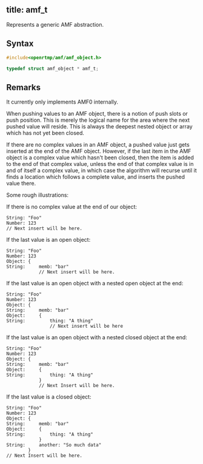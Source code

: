 title: amf_t
--------------------------

Represents a generic AMF abstraction. 

## Syntax ##

```c
#include<openrtmp/amf/amf_object.h>

typedef struct amf_object * amf_t;
```

## Remarks ##
It currently only implements AMF0 internally.

When pushing values to an AMF object, there is a notion of push slots or push position. This is merely the logical name for the area where the next pushed value will reside. This is always the deepest nested object or array which has not yet been closed.

If there are no complex values in an AMF object, a pushed value just gets inserted at the end of the AMF object. However, if the last item in the AMF object is a complex value which hasn't been closed, then the item is added to the end of that complex value, unless the end of that complex value is in and of itself a complex value, in which case the algorithm will recurse until it finds a location which follows a complete value, and inserts the pushed value there.

Some rough illustrations:

If there is no complex value at the end of our object:

```
String: "Foo"
Number: 123
// Next insert will be here.
```

If the last value is an open object:

```
String: "Foo"
Number: 123
Object: {
String:     memb: "bar"
            // Next insert will be here.
```

If the last value is an open object with a nested open object at the end:


```
String: "Foo"
Number: 123
Object: {
String:     memb: "bar"
Object:     {
String:         thing: "A thing"
                // Next insert will be here
```

If the last value is an open object with a nested closed object at the end:


```
String: "Foo"
Number: 123
Object: {
String:     memb: "bar"
Object:     {
String:         thing: "A thing"
            }
            // Next Insert will be here.
```


If the last value is a closed object:


```
String: "Foo"
Number: 123
Object: {
String:     memb: "bar"
Object:     {
String:         thing: "A thing"
            }
String:     another: "So much data"
        }
// Next Insert will be here.
```

